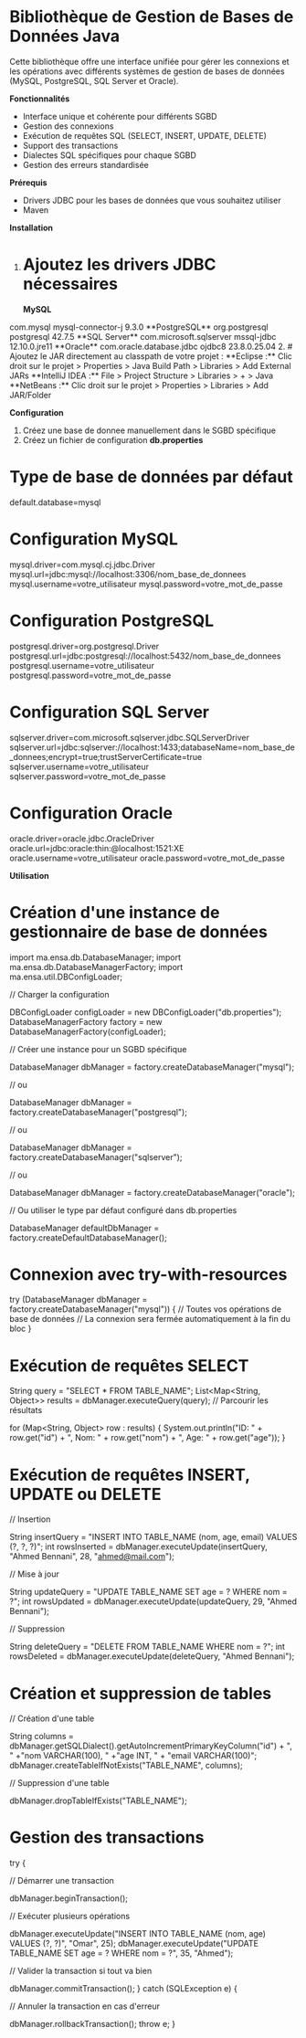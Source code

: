 # **Bibliothèque de Gestion de Bases de Données Java**
Cette bibliothèque offre une interface unifiée pour gérer les connexions et les opérations 
avec différents systèmes de gestion de bases de données (MySQL, PostgreSQL, SQL Server et Oracle).

**Fonctionnalités**
- Interface unique et cohérente pour différents SGBD
- Gestion des connexions
- Exécution de requêtes SQL (SELECT, INSERT, UPDATE, DELETE)
- Support des transactions
- Dialectes SQL spécifiques pour chaque SGBD
- Gestion des erreurs standardisée

**Prérequis**
- Drivers JDBC pour les bases de données que vous souhaitez utiliser
- Maven

**Installation**
1. # Ajoutez les drivers JDBC nécessaires
   **MySQL**
<dependency>
   <groupId>com.mysql</groupId>
   <artifactId>mysql-connector-j</artifactId>
   <version>9.3.0</version>
</dependency>
   **PostgreSQL**
<dependency>
   <groupId>org.postgresql</groupId>
   <artifactId>postgresql</artifactId>
   <version>42.7.5</version>
</dependency>
   **SQL Server**
<dependency>
   <groupId>com.microsoft.sqlserver</groupId>
   <artifactId>mssql-jdbc</artifactId>
   <version>12.10.0.jre11</version>
</dependency>
   **Oracle**
<dependency>
   <groupId>com.oracle.database.jdbc</groupId>
   <artifactId>ojdbc8</artifactId>
   <version>23.8.0.25.04</version>
</dependency>
2. # Ajoutez le JAR directement au classpath de votre projet :
**Eclipse :** Clic droit sur le projet > Properties > Java Build Path > Libraries > Add External JARs
**IntelliJ IDEA :** File > Project Structure > Libraries > + > Java
**NetBeans :** Clic droit sur le projet > Properties > Libraries > Add JAR/Folder

**Configuration**
1. Créez une base de donnee manuellement dans le SGBD spécifique
2. Créez un fichier de configuration **db.properties**

# Type de base de données par défaut
default.database=mysql

# Configuration MySQL
mysql.driver=com.mysql.cj.jdbc.Driver
mysql.url=jdbc:mysql://localhost:3306/nom_base_de_donnees
mysql.username=votre_utilisateur
mysql.password=votre_mot_de_passe

# Configuration PostgreSQL
postgresql.driver=org.postgresql.Driver
postgresql.url=jdbc:postgresql://localhost:5432/nom_base_de_donnees
postgresql.username=votre_utilisateur
postgresql.password=votre_mot_de_passe

# Configuration SQL Server
sqlserver.driver=com.microsoft.sqlserver.jdbc.SQLServerDriver
sqlserver.url=jdbc:sqlserver://localhost:1433;databaseName=nom_base_de_donnees;encrypt=true;trustServerCertificate=true
sqlserver.username=votre_utilisateur
sqlserver.password=votre_mot_de_passe

# Configuration Oracle
oracle.driver=oracle.jdbc.OracleDriver
oracle.url=jdbc:oracle:thin:@localhost:1521:XE
oracle.username=votre_utilisateur
oracle.password=votre_mot_de_passe

**Utilisation**
# Création d'une instance de gestionnaire de base de données
import ma.ensa.db.DatabaseManager;
import ma.ensa.db.DatabaseManagerFactory;
import ma.ensa.util.DBConfigLoader;

// Charger la configuration

DBConfigLoader configLoader = new DBConfigLoader("db.properties");
DatabaseManagerFactory factory = new DatabaseManagerFactory(configLoader);

// Créer une instance pour un SGBD spécifique

DatabaseManager dbManager = factory.createDatabaseManager("mysql");

// ou

DatabaseManager dbManager = factory.createDatabaseManager("postgresql");

// ou

DatabaseManager dbManager = factory.createDatabaseManager("sqlserver");

// ou

DatabaseManager dbManager = factory.createDatabaseManager("oracle");

// Ou utiliser le type par défaut configuré dans db.properties

DatabaseManager defaultDbManager = factory.createDefaultDatabaseManager();
# Connexion avec try-with-resources
try (DatabaseManager dbManager = factory.createDatabaseManager("mysql")) {
// Toutes vos opérations de base de données
// La connexion sera fermée automatiquement à la fin du bloc
}
# Exécution de requêtes SELECT
String query = "SELECT * FROM TABLE_NAME";
List<Map<String, Object>> results = dbManager.executeQuery(query);
// Parcourir les résultats

for (Map<String, Object> row : results) {
System.out.println("ID: " + row.get("id") +
", Nom: " + row.get("nom") +
", Age: " + row.get("age"));
}
# Exécution de requêtes INSERT, UPDATE ou DELETE
// Insertion

String insertQuery = "INSERT INTO TABLE_NAME (nom, age, email) VALUES (?, ?, ?)";
int rowsInserted = dbManager.executeUpdate(insertQuery, "Ahmed Bennani", 28, "ahmed@mail.com");

// Mise à jour

String updateQuery = "UPDATE TABLE_NAME SET age = ? WHERE nom = ?";
int rowsUpdated = dbManager.executeUpdate(updateQuery, 29, "Ahmed Bennani");

// Suppression

String deleteQuery = "DELETE FROM TABLE_NAME WHERE nom = ?";
int rowsDeleted = dbManager.executeUpdate(deleteQuery, "Ahmed Bennani");
# Création et suppression de tables
// Création d'une table

String columns = dbManager.getSQLDialect().getAutoIncrementPrimaryKeyColumn("id") + ", " +"nom VARCHAR(100), " +"age INT, " +
"email VARCHAR(100)";
dbManager.createTableIfNotExists("TABLE_NAME", columns);

// Suppression d'une table

dbManager.dropTableIfExists("TABLE_NAME");
# Gestion des transactions
try {

// Démarrer une transaction

dbManager.beginTransaction();

// Exécuter plusieurs opérations

dbManager.executeUpdate("INSERT INTO TABLE_NAME (nom, age) VALUES (?, ?)", "Omar", 25);
dbManager.executeUpdate("UPDATE TABLE_NAME SET age = ? WHERE nom = ?", 35, "Ahmed");

// Valider la transaction si tout va bien

dbManager.commitTransaction();
} catch (SQLException e) {

// Annuler la transaction en cas d'erreur

dbManager.rollbackTransaction();
throw e;
}



